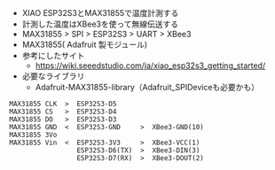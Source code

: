 - XIAO ESP32S3とMAX31855で温度計測する
- 計測した温度はXBee3を使って無線伝送する
- MAX31855 > SPI > ESP32S3 > UART > XBee3
- MAX31855( Adafruit 製モジュール)
- 参考にしたサイト
  - https://wiki.seeedstudio.com/ja/xiao_esp32s3_getting_started/
- 必要なライブラリ
  - Adafruit-MAX31855-library（Adafruit_SPIDeviceも必要かも）

```
MAX31855 CLK  >  ESP32S3-D5  
MAX31855 CS   >  ESP32S3-D4
MAX31855 DO   >  ESP32S3-D3
MAX31855 GND  <  ESP32S3-GND     >  XBee3-GND(10)
MAX31855 3Vo
MAX31855 Vin  <  ESP32S3-3V3     >  XBee3-VCC(1)
                 ESP32S3-D6(TX)  >  XBee3-DIN(3)
                 ESP32S3-D7(RX)  >  XBee3-DOUT(2)
```
